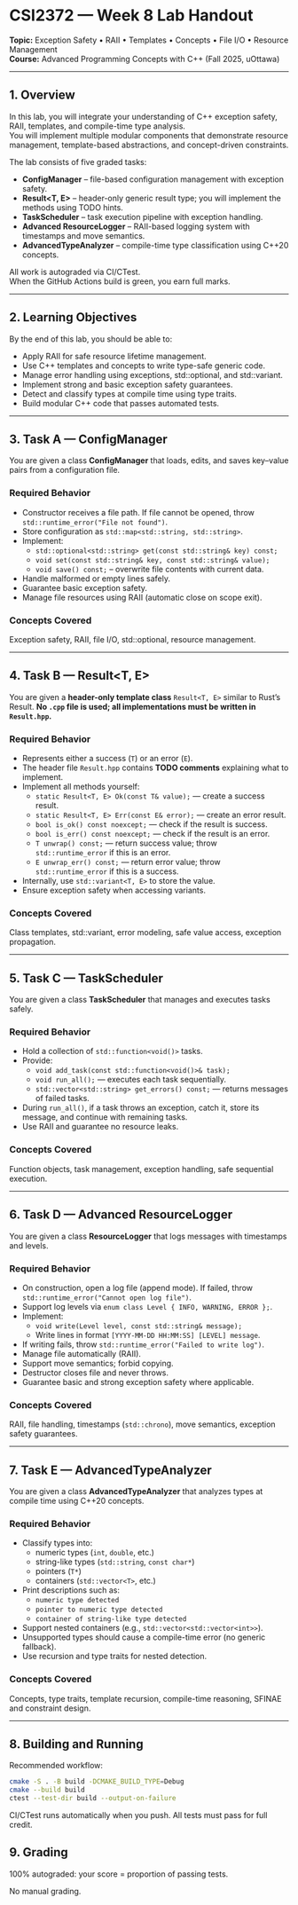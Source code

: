# CSI2372 — Week 8 Lab Handout

**Topic:** Exception Safety • RAII • Templates • Concepts • File I/O • Resource Management  
**Course:** Advanced Programming Concepts with C++ (Fall 2025, uOttawa)

---

## 1. Overview

In this lab, you will integrate your understanding of C++ exception safety, RAII, templates, and compile-time type analysis.  
You will implement multiple modular components that demonstrate resource management, template-based abstractions, and concept-driven constraints.

The lab consists of five graded tasks:

- **ConfigManager** – file-based configuration management with exception safety.  
- **Result<T, E>** – header-only generic result type; you will implement the methods using TODO hints.  
- **TaskScheduler** – task execution pipeline with exception handling.  
- **Advanced ResourceLogger** – RAII-based logging system with timestamps and move semantics.  
- **AdvancedTypeAnalyzer** – compile-time type classification using C++20 concepts.  

All work is autograded via CI/CTest.  
When the GitHub Actions build is green, you earn full marks.

---

## 2. Learning Objectives

By the end of this lab, you should be able to:

- Apply RAII for safe resource lifetime management.  
- Use C++ templates and concepts to write type-safe generic code.  
- Manage error handling using exceptions, std::optional, and std::variant.  
- Implement strong and basic exception safety guarantees.  
- Detect and classify types at compile time using type traits.  
- Build modular C++ code that passes automated tests.

---

## 3. Task A — ConfigManager

You are given a class **ConfigManager** that loads, edits, and saves key–value pairs from a configuration file.

### Required Behavior
- Constructor receives a file path. If file cannot be opened, throw `std::runtime_error("File not found")`.  
- Store configuration as `std::map<std::string, std::string>`.  
- Implement:
  - `std::optional<std::string> get(const std::string& key) const;`
  - `void set(const std::string& key, const std::string& value);`
  - `void save() const;` – overwrite file contents with current data.  
- Handle malformed or empty lines safely.  
- Guarantee basic exception safety.  
- Manage file resources using RAII (automatic close on scope exit).

### Concepts Covered
Exception safety, RAII, file I/O, std::optional, resource management.

---

## 4. Task B — Result<T, E>

You are given a **header-only template class** `Result<T, E>` similar to Rust’s Result. **No `.cpp` file is used; all implementations must be written in `Result.hpp`.**

### Required Behavior
- Represents either a success (`T`) or an error (`E`).  
- The header file `Result.hpp` contains **TODO comments** explaining what to implement.  
- Implement all methods yourself:
  - `static Result<T, E> Ok(const T& value);` — create a success result.  
  - `static Result<T, E> Err(const E& error);` — create an error result.  
  - `bool is_ok() const noexcept;` — check if the result is success.  
  - `bool is_err() const noexcept;` — check if the result is an error.  
  - `T unwrap() const;` — return success value; throw `std::runtime_error` if this is an error.  
  - `E unwrap_err() const;` — return error value; throw `std::runtime_error` if this is a success.  
- Internally, use `std::variant<T, E>` to store the value.  
- Ensure exception safety when accessing variants.

### Concepts Covered
Class templates, std::variant, error modeling, safe value access, exception propagation.

---

## 5. Task C — TaskScheduler

You are given a class **TaskScheduler** that manages and executes tasks safely.

### Required Behavior
- Hold a collection of `std::function<void()>` tasks.  
- Provide:
  - `void add_task(const std::function<void()>& task);`
  - `void run_all();` — executes each task sequentially.
  - `std::vector<std::string> get_errors() const;` — returns messages of failed tasks.  
- During `run_all()`, if a task throws an exception, catch it, store its message, and continue with remaining tasks.  
- Use RAII and guarantee no resource leaks.

### Concepts Covered
Function objects, task management, exception handling, safe sequential execution.

---

## 6. Task D — Advanced ResourceLogger

You are given a class **ResourceLogger** that logs messages with timestamps and levels.

### Required Behavior
- On construction, open a log file (append mode). If failed, throw `std::runtime_error("Cannot open log file")`.  
- Support log levels via `enum class Level { INFO, WARNING, ERROR };`.  
- Implement:
  - `void write(Level level, const std::string& message);`  
  - Write lines in format `[YYYY-MM-DD HH:MM:SS] [LEVEL] message`.  
- If writing fails, throw `std::runtime_error("Failed to write log")`.  
- Manage file automatically (RAII).  
- Support move semantics; forbid copying.  
- Destructor closes file and never throws.  
- Guarantee basic and strong exception safety where applicable.

### Concepts Covered
RAII, file handling, timestamps (`std::chrono`), move semantics, exception safety guarantees.

---

## 7. Task E — AdvancedTypeAnalyzer

You are given a class **AdvancedTypeAnalyzer** that analyzes types at compile time using C++20 concepts.

### Required Behavior
- Classify types into:
  - numeric types (`int`, `double`, etc.)  
  - string-like types (`std::string`, `const char*`)  
  - pointers (`T*`)  
  - containers (`std::vector<T>`, etc.)  
- Print descriptions such as:
  - `numeric type detected`
  - `pointer to numeric type detected`
  - `container of string-like type detected`
- Support nested containers (e.g., `std::vector<std::vector<int>>`).  
- Unsupported types should cause a compile-time error (no generic fallback).  
- Use recursion and type traits for nested detection.

### Concepts Covered
Concepts, type traits, template recursion, compile-time reasoning, SFINAE and constraint design.

---

## 8. Building and Running

Recommended workflow:

```bash
cmake -S . -B build -DCMAKE_BUILD_TYPE=Debug
cmake --build build
ctest --test-dir build --output-on-failure
```
CI/CTest runs automatically when you push.
All tests must pass for full credit.

## 9. Grading
100% autograded: your score = proportion of passing tests.

No manual grading.